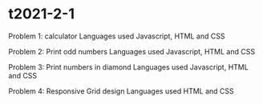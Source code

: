 # t2021-2-1
Problem 1: calculator
 Languages used
 Javascript, HTML and CSS   
    
Problem 2: Print odd numbers
 Languages used 
 Javascript, HTML and CSS
 
Problem 3: Print numbers in diamond
 Languages used
 Javascript, HTML and CSS


Problem 4: Responsive Grid design
 Languages used
 HTML and CSS
